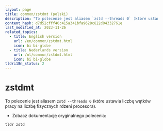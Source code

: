 ```yaml
---
layout: page
title: common/zstdmt (polski)
description: "To polecenie jest aliasem `zstd --threads 0` (które ustawia liczbę wątków pracy na liczbę fizycznych rdzeni procesora)."
content_hash: d7d52cfff40c415a341bfa9628c822d04332761e
last_modified_at: 2023-11-26
related_topics:
  - title: English version
    url: /en/common/zstdmt.html
    icon: bi bi-globe
  - title: Nederlands version
    url: /nl/common/zstdmt.html
    icon: bi bi-globe
tldri18n_status: 2
---
```

# zstdmt

To polecenie jest aliasem `zstd --threads 0` (które ustawia liczbę wątków pracy na liczbę fizycznych rdzeni procesora).

- Zobacz dokumentację oryginalnego polecenia:

`tldr zstd`
